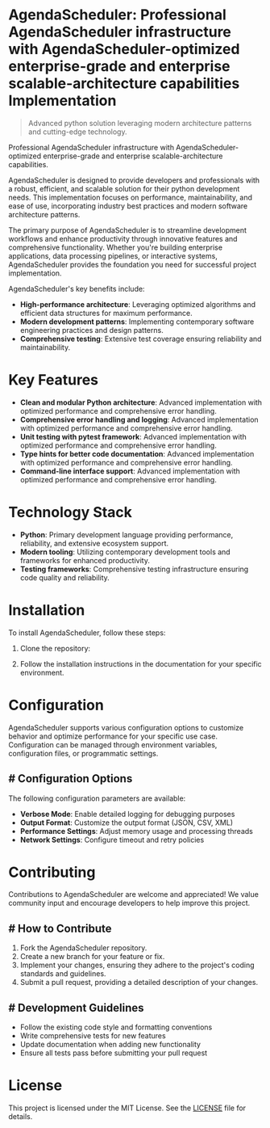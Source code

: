 <!-- fallback_AgendaScheduler_20251003223343_22091 -->

# AgendaScheduler: Professional AgendaScheduler infrastructure with AgendaScheduler-optimized enterprise-grade and enterprise scalable-architecture capabilities Implementation
> Advanced python solution leveraging modern architecture patterns and cutting-edge technology.

Professional AgendaScheduler infrastructure with AgendaScheduler-optimized enterprise-grade and enterprise scalable-architecture capabilities.

AgendaScheduler is designed to provide developers and professionals with a robust, efficient, and scalable solution for their python development needs. This implementation focuses on performance, maintainability, and ease of use, incorporating industry best practices and modern software architecture patterns.

The primary purpose of AgendaScheduler is to streamline development workflows and enhance productivity through innovative features and comprehensive functionality. Whether you're building enterprise applications, data processing pipelines, or interactive systems, AgendaScheduler provides the foundation you need for successful project implementation.

AgendaScheduler's key benefits include:

* **High-performance architecture**: Leveraging optimized algorithms and efficient data structures for maximum performance.
* **Modern development patterns**: Implementing contemporary software engineering practices and design patterns.
* **Comprehensive testing**: Extensive test coverage ensuring reliability and maintainability.

# Key Features

* **Clean and modular Python architecture**: Advanced implementation with optimized performance and comprehensive error handling.
* **Comprehensive error handling and logging**: Advanced implementation with optimized performance and comprehensive error handling.
* **Unit testing with pytest framework**: Advanced implementation with optimized performance and comprehensive error handling.
* **Type hints for better code documentation**: Advanced implementation with optimized performance and comprehensive error handling.
* **Command-line interface support**: Advanced implementation with optimized performance and comprehensive error handling.

# Technology Stack

* **Python**: Primary development language providing performance, reliability, and extensive ecosystem support.
* **Modern tooling**: Utilizing contemporary development tools and frameworks for enhanced productivity.
* **Testing frameworks**: Comprehensive testing infrastructure ensuring code quality and reliability.

# Installation

To install AgendaScheduler, follow these steps:

1. Clone the repository:


2. Follow the installation instructions in the documentation for your specific environment.

# Configuration

AgendaScheduler supports various configuration options to customize behavior and optimize performance for your specific use case. Configuration can be managed through environment variables, configuration files, or programmatic settings.

## # Configuration Options

The following configuration parameters are available:

* **Verbose Mode**: Enable detailed logging for debugging purposes
* **Output Format**: Customize the output format (JSON, CSV, XML)
* **Performance Settings**: Adjust memory usage and processing threads
* **Network Settings**: Configure timeout and retry policies

# Contributing

Contributions to AgendaScheduler are welcome and appreciated! We value community input and encourage developers to help improve this project.

## # How to Contribute

1. Fork the AgendaScheduler repository.
2. Create a new branch for your feature or fix.
3. Implement your changes, ensuring they adhere to the project's coding standards and guidelines.
4. Submit a pull request, providing a detailed description of your changes.

## # Development Guidelines

* Follow the existing code style and formatting conventions
* Write comprehensive tests for new features
* Update documentation when adding new functionality
* Ensure all tests pass before submitting your pull request

# License

This project is licensed under the MIT License. See the [LICENSE](https://github.com/Nurulika/AgendaScheduler/blob/main/LICENSE) file for details.
